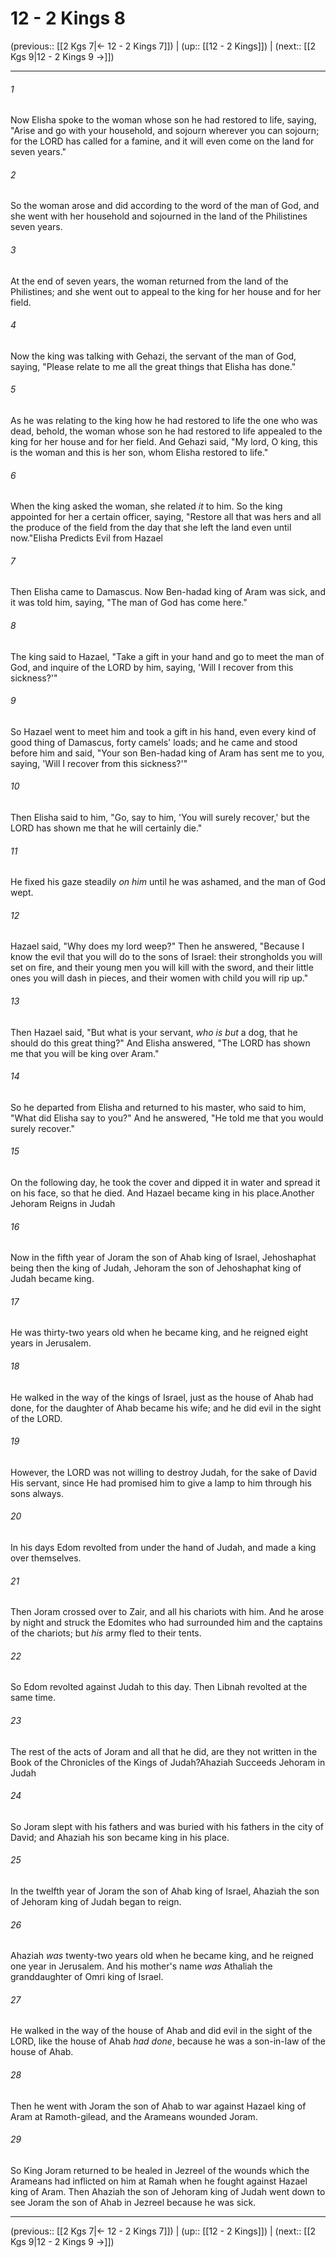 # 12 - 2 Kings 8

(previous:: [[2 Kgs 7|← 12 - 2 Kings 7]]) | (up:: [[12 - 2 Kings]]) | (next:: [[2 Kgs 9|12 - 2 Kings 9 →]])

***


###### 1 
Now Elisha spoke to the woman whose son he had restored to life, saying, "Arise and go with your household, and sojourn wherever you can sojourn; for the LORD has called for a famine, and it will even come on the land for seven years." 

###### 2 
So the woman arose and did according to the word of the man of God, and she went with her household and sojourned in the land of the Philistines seven years. 

###### 3 
At the end of seven years, the woman returned from the land of the Philistines; and she went out to appeal to the king for her house and for her field. 

###### 4 
Now the king was talking with Gehazi, the servant of the man of God, saying, "Please relate to me all the great things that Elisha has done." 

###### 5 
As he was relating to the king how he had restored to life the one who was dead, behold, the woman whose son he had restored to life appealed to the king for her house and for her field. And Gehazi said, "My lord, O king, this is the woman and this is her son, whom Elisha restored to life." 

###### 6 
When the king asked the woman, she related _it_ to him. So the king appointed for her a certain officer, saying, "Restore all that was hers and all the produce of the field from the day that she left the land even until now."Elisha Predicts Evil from Hazael 

###### 7 
Then Elisha came to Damascus. Now Ben-hadad king of Aram was sick, and it was told him, saying, "The man of God has come here." 

###### 8 
The king said to Hazael, "Take a gift in your hand and go to meet the man of God, and inquire of the LORD by him, saying, 'Will I recover from this sickness?'" 

###### 9 
So Hazael went to meet him and took a gift in his hand, even every kind of good thing of Damascus, forty camels' loads; and he came and stood before him and said, "Your son Ben-hadad king of Aram has sent me to you, saying, 'Will I recover from this sickness?'" 

###### 10 
Then Elisha said to him, "Go, say to him, 'You will surely recover,' but the LORD has shown me that he will certainly die." 

###### 11 
He fixed his gaze steadily _on him_ until he was ashamed, and the man of God wept. 

###### 12 
Hazael said, "Why does my lord weep?" Then he answered, "Because I know the evil that you will do to the sons of Israel: their strongholds you will set on fire, and their young men you will kill with the sword, and their little ones you will dash in pieces, and their women with child you will rip up." 

###### 13 
Then Hazael said, "But what is your servant, _who is but_ a dog, that he should do this great thing?" And Elisha answered, "The LORD has shown me that you will be king over Aram." 

###### 14 
So he departed from Elisha and returned to his master, who said to him, "What did Elisha say to you?" And he answered, "He told me that you would surely recover." 

###### 15 
On the following day, he took the cover and dipped it in water and spread it on his face, so that he died. And Hazael became king in his place.Another Jehoram Reigns in Judah 

###### 16 
Now in the fifth year of Joram the son of Ahab king of Israel, Jehoshaphat being then the king of Judah, Jehoram the son of Jehoshaphat king of Judah became king. 

###### 17 
He was thirty-two years old when he became king, and he reigned eight years in Jerusalem. 

###### 18 
He walked in the way of the kings of Israel, just as the house of Ahab had done, for the daughter of Ahab became his wife; and he did evil in the sight of the LORD. 

###### 19 
However, the LORD was not willing to destroy Judah, for the sake of David His servant, since He had promised him to give a lamp to him through his sons always. 

###### 20 
In his days Edom revolted from under the hand of Judah, and made a king over themselves. 

###### 21 
Then Joram crossed over to Zair, and all his chariots with him. And he arose by night and struck the Edomites who had surrounded him and the captains of the chariots; but _his_ army fled to their tents. 

###### 22 
So Edom revolted against Judah to this day. Then Libnah revolted at the same time. 

###### 23 
The rest of the acts of Joram and all that he did, are they not written in the Book of the Chronicles of the Kings of Judah?Ahaziah Succeeds Jehoram in Judah 

###### 24 
So Joram slept with his fathers and was buried with his fathers in the city of David; and Ahaziah his son became king in his place. 

###### 25 
In the twelfth year of Joram the son of Ahab king of Israel, Ahaziah the son of Jehoram king of Judah began to reign. 

###### 26 
Ahaziah _was_ twenty-two years old when he became king, and he reigned one year in Jerusalem. And his mother's name _was_ Athaliah the granddaughter of Omri king of Israel. 

###### 27 
He walked in the way of the house of Ahab and did evil in the sight of the LORD, like the house of Ahab _had done_, because he was a son-in-law of the house of Ahab. 

###### 28 
Then he went with Joram the son of Ahab to war against Hazael king of Aram at Ramoth-gilead, and the Arameans wounded Joram. 

###### 29 
So King Joram returned to be healed in Jezreel of the wounds which the Arameans had inflicted on him at Ramah when he fought against Hazael king of Aram. Then Ahaziah the son of Jehoram king of Judah went down to see Joram the son of Ahab in Jezreel because he was sick.

***

(previous:: [[2 Kgs 7|← 12 - 2 Kings 7]]) | (up:: [[12 - 2 Kings]]) | (next:: [[2 Kgs 9|12 - 2 Kings 9 →]])
